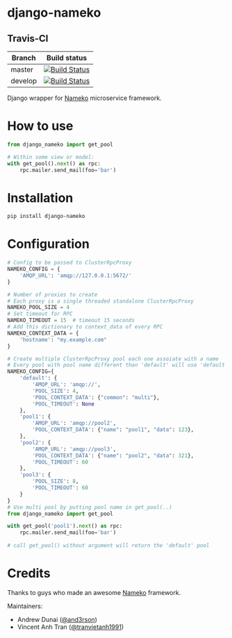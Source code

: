 # django-nameko

## Travis-CI
| Branch  | Build status                             |
| ------- | ---------------------------------------- |
| master  | [![Build Status](https://travis-ci.org/and3rson/django-nameko.svg?branch=master)](https://travis-ci.org/and3rson/django-nameko) |
| develop | [![Build Status](https://travis-ci.org/and3rson/django-nameko.svg?branch=develop)](https://travis-ci.org/and3rson/django-nameko) |

Django wrapper for [Nameko] microservice framework.

# How to use

```python
from django_nameko import get_pool           

# Within some view or model:
with get_pool().next() as rpc:
    rpc.mailer.send_mail(foo='bar')
```

# Installation

```sh
pip install django-nameko
```

# Configuration

```python
# Config to be passed to ClusterRpcProxy 
NAMEKO_CONFIG = { 
    'AMQP_URL': 'amqp://127.0.0.1:5672/'
}  

# Number of proxies to create 
# Each proxy is a single threaded standalone ClusterRpcProxy
NAMEKO_POOL_SIZE = 4
# Set timeout for RPC
NAMEKO_TIMEOUT = 15  # timeout 15 seconds
# Add this dictionary to context_data of every RPC
NAMEKO_CONTEXT_DATA = {
    'hostname': "my.example.com"
}

# Create multiple ClusterRpcProxy pool each one assoiate with a name
# Every pool with pool name different than 'default' will use 'default' pool config as default configuration
NAMEKO_CONFIG={
    'default': {
        'AMQP_URL': 'amqp://',
        'POOL_SIZE': 4,
        'POOL_CONTEXT_DATA': {"common": "multi"},
        'POOL_TIMEOUT': None
    },
    'pool1': {
        'AMQP_URL': 'amqp://pool2',
        'POOL_CONTEXT_DATA': {"name": "pool1", "data": 123},
    },
    'pool2': {
        'AMQP_URL': 'amqp://pool3',
        'POOL_CONTEXT_DATA': {"name": "pool2", "data": 321},
        'POOL_TIMEOUT': 60
    },
    'pool3': {
        'POOL_SIZE': 8,
        'POOL_TIMEOUT': 60
    }
}
# Use multi pool by putting pool name in get_pool(..)
from django_nameko import get_pool

with get_pool('pool1').next() as rpc:
    rpc.mailer.send_mail(foo='bar')
    
# call get_pool() without argument will return the 'default' pool


```

# Credits
Thanks to guys who made an awesome [Nameko] framework.

Maintainers:
  - Andrew Dunai ([@and3rson](https://github.com/and3rson))
  - Vincent Anh Tran ([@tranvietanh1991](https://github.com/tranvietanh1991))

[Nameko]: https://github.com/nameko/nameko
